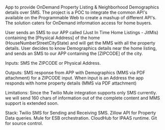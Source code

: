 App to provide OnDemand Property Listing & Neighborhood Demographics details over SMS.
The project is a POC to integrate the common API's available on the Programmable Web to create a mashup of different API's. 
The solution caters for OnDemand information access for home buyers.

User sends an SMS to our APP called (Just In Time Home Listings - JitMls) containing the [Physical Address] 
of the home (HouseNumber<space>Street<space>City<space>State) and will get the MMS with all the property details. 
User decides to know Demographics details near the home listing, and sends an SMS to our APP containing the [ZIPCODE] of the city.

Inputs: SMS the ZIPCODE or Physical Address. 

Outputs: SMS response from APP with Demographics (MMS via PDF attachment) for a ZIPCODE input. 
When input is an Address the app responds with home property details (MMS via PDF attachment) 

Limitations: Since the Twilio Mule integration supports only SMS currently. we will send 160 chars 
of information out of the complete content and MMS support is extended soon.

Stack: Twilio SMS for Sending and Receiving SMS. Zillow API for Property Data queries. Mule for ESB 
orchestration. CloudHub for IPAAS runtime. Git for source control.
